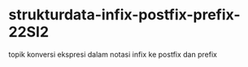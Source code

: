 # strukturdata-infix-postfix-prefix-22SI2
topik konversi ekspresi dalam notasi infix ke postfix dan prefix 

